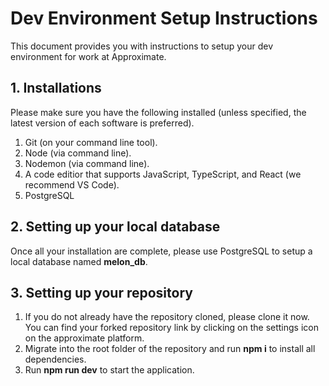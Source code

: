 # Dev Environment Setup Instructions

This document provides you with instructions to setup your dev environment for work at Approximate.

## 1. Installations

Please make sure you have the following installed (unless specified, the latest version of each software is preferred).

1. Git (on your command line tool).
2. Node (via command line).
3. Nodemon (via command line).
4. A code editior that supports JavaScript, TypeScript, and React (we recommend VS Code).
5. PostgreSQL 

## 2. Setting up your local database

Once all your installation are complete, please use PostgreSQL to setup a local database named **melon_db**.

## 3. Setting up your repository

1. If you do not already have the repository cloned, please clone it now. You can find your forked repository link by clicking on the settings icon on the approximate platform.
2. Migrate into the root folder of the repository and run **npm i** to install all dependencies.
3. Run **npm run dev** to start the application.

